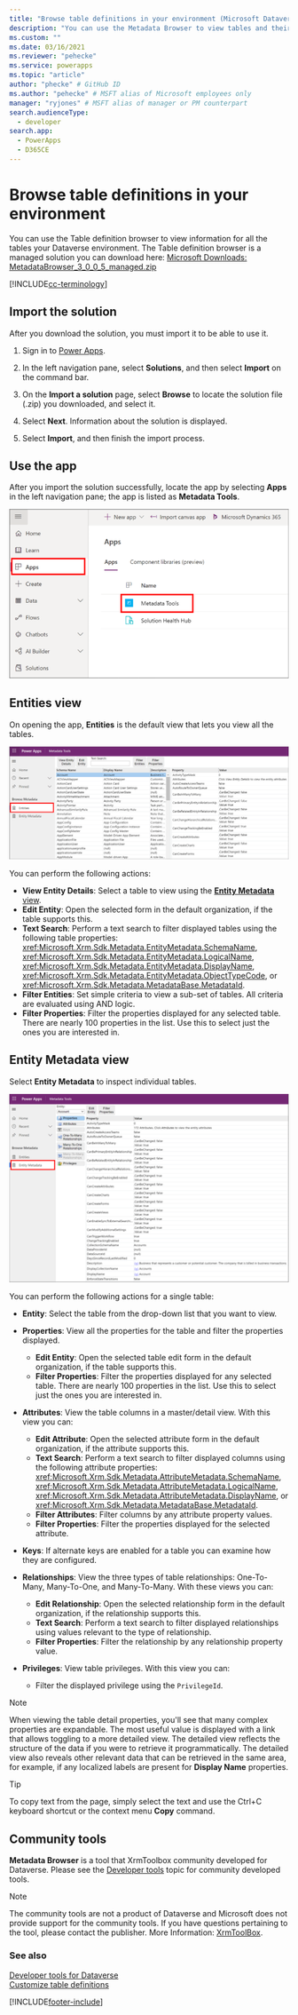 ```yaml
---
title: "Browse table definitions in your environment (Microsoft Dataverse) | Microsoft Docs" # Intent and product brand in a unique string of 43-59 chars including spaces
description: "You can use the Metadata Browser to view tables and their properties in Microsoft Dataverse. The Metadata Browser is a managed solution you can download and install on your organization." # 115-145 characters including spaces. This abstract displays in the search result.
ms.custom: ""
ms.date: 03/16/2021
ms.reviewer: "pehecke"
ms.service: powerapps
ms.topic: "article"
author: "phecke" # GitHub ID
ms.author: "pehecke" # MSFT alias of Microsoft employees only
manager: "ryjones" # MSFT alias of manager or PM counterpart
search.audienceType: 
  - developer
search.app: 
  - PowerApps
  - D365CE
---
```

# Browse table definitions in your environment

You can use the Table definition browser to view information for all the tables your Dataverse environment. The Table definition browser is a managed solution you can download here: [Microsoft Downloads: MetadataBrowser_3_0_0_5_managed.zip](https://download.microsoft.com/download/8/E/3/8E3279FE-7915-48FE-A68B-ACAFB86DA69C/MetadataBrowser_3_0_0_5_managed.zip)

[!INCLUDE[cc-terminology](includes/cc-terminology.md)]

## Import the solution

After you download the solution, you must import it to be able to use it.

1. Sign in to [Power Apps](https://make.powerapps.com).

1. In the left navigation pane, select **Solutions**, and then select **Import** on the command bar. 

1. On the **Import a solution** page, select **Browse** to locate the solution file (.zip) you downloaded, and select it.

1. Select **Next**. Information about the solution is displayed.

1. Select **Import**, and then finish the import process.
  

## Use the app

After you import the solution successfully, locate the app by selecting **Apps** in the left navigation pane; the app is listed as **Metadata Tools**.

![Metadata Tools app.](media/metadata-tools.png)

## Entities view

On opening the app, **Entities** is the default view that lets you view all the tables.

![Entities view.](media/metadata-tools-entity.png)

You can perform the following actions:

- **View Entity Details**: Select a table to view using the [**Entity Metadata** view](#entity-metadata-view).
- **Edit Entity**: Open the selected form in the default organization, if the table supports this.
- **Text Search**: Perform a text search to filter displayed tables using the following table properties: <xref:Microsoft.Xrm.Sdk.Metadata.EntityMetadata.SchemaName>, <xref:Microsoft.Xrm.Sdk.Metadata.EntityMetadata.LogicalName>, <xref:Microsoft.Xrm.Sdk.Metadata.EntityMetadata.DisplayName>, <xref:Microsoft.Xrm.Sdk.Metadata.EntityMetadata.ObjectTypeCode>, or <xref:Microsoft.Xrm.Sdk.Metadata.MetadataBase.MetadataId>.
- **Filter Entities**: Set simple criteria to view a sub-set of tables. All criteria are evaluated using AND logic.
- **Filter Properties**: Filter the properties displayed for any selected table. There are nearly 100 properties in the list. Use this to select just the ones you are interested in.

## Entity Metadata view

Select **Entity Metadata** to inspect individual tables. 

![Metadata view.](media/metadata-tools-entity-metadata.png "Metadata view")

You can perform the following actions for a single table:

- **Entity**: Select the table from the drop-down list that you want to view.
- **Properties**: View all the properties for the table and filter the properties displayed.

    - **Edit Entity**: Open the selected table edit form in the default organization, if the table supports this.
    - **Filter Properties**: Filter the properties displayed for any selected table. There are nearly 100 properties in the list. Use this to select just the ones you are interested in.

- **Attributes**: View the table columns in a master/detail view. With this view you can:

    - **Edit Attribute**: Open the selected attribute form in the default organization, if the attribute supports this.
    - **Text Search**: Perform a text search to filter displayed columns using the following attribute properties: <xref:Microsoft.Xrm.Sdk.Metadata.AttributeMetadata.SchemaName>, <xref:Microsoft.Xrm.Sdk.Metadata.AttributeMetadata.LogicalName>, <xref:Microsoft.Xrm.Sdk.Metadata.AttributeMetadata.DisplayName>, or <xref:Microsoft.Xrm.Sdk.Metadata.MetadataBase.MetadataId>.
    - **Filter Attributes**: Filter columns by any attribute property values.
    - **Filter Properties**: Filter the properties displayed for the selected attribute.

- **Keys**: If alternate keys are enabled for a table you can examine how they are configured.

- **Relationships**: View the three types of table relationships: One-To-Many, Many-To-One, and Many-To-Many. With these views you can:  
    - **Edit Relationship**: Open the selected relationship form in the default organization, if the relationship supports this.  
    - **Text Search**: Perform a text search to filter displayed relationships using values relevant to the type of relationship.  
    - **Filter Properties**: Filter the relationship by any relationship property value.

- **Privileges**: View table privileges. With this view you can:  
    - Filter the displayed privilege using the `PrivilegeId`.

> [!NOTE]
> When viewing the table detail properties, you'll see that many complex properties are expandable. The most useful value is displayed with a link that allows toggling to a more detailed view. The detailed view reflects the structure of the data if you were to retrieve it programmatically. The detailed view also reveals other relevant data that can be retrieved in the same area, for example, if any localized labels are present for **Display Name** properties.

> [!TIP]
> To copy text from the page, simply select the text and use the Ctrl+C keyboard shortcut or the context menu **Copy** command.

## Community tools

**Metadata Browser** is a tool that XrmToolbox community developed for Dataverse. Please see the [Developer tools](developer-tools.md) topic for community developed tools.

> [!NOTE]
> The community tools are not a product of Dataverse and Microsoft does not provide support for the community tools. 
> If you have questions pertaining to the tool, please contact the publisher. More Information: [XrmToolBox](https://www.xrmtoolbox.com).

### See also

 [Developer tools for Dataverse](developer-tools.md)<br />
 [Customize table definitions](customize-entity-metadata.md)<br />
  


[!INCLUDE[footer-include](../../includes/footer-banner.md)]
